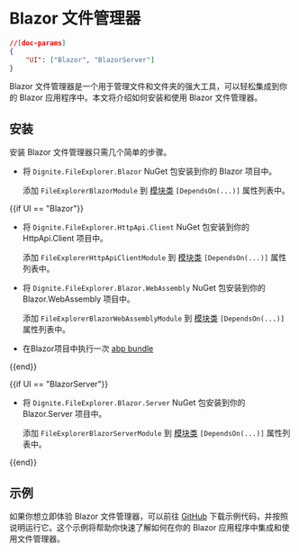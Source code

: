 # Blazor 文件管理器

```json
//[doc-params]
{
    "UI": ["Blazor", "BlazorServer"]
}
```

Blazor 文件管理器是一个用于管理文件和文件夹的强大工具，可以轻松集成到你的 Blazor 应用程序中。本文将介绍如何安装和使用 Blazor 文件管理器。

## 安装

安装 Blazor 文件管理器只需几个简单的步骤。

- 将 `Dignite.FileExplorer.Blazor` NuGet 包安装到你的 Blazor 项目中。
  
  添加 `FileExplorerBlazorModule` 到 [模块类](https://docs.abp.io/en/abp/latest/Module-Development-Basics) `[DependsOn(...)]` 属性列表中。

{{if UI == "Blazor"}}

- 将 `Dignite.FileExplorer.HttpApi.Client` NuGet 包安装到你的 HttpApi.Client 项目中。
  
  添加 `FileExplorerHttpApiClientModule` 到 [模块类](https://docs.abp.io/en/abp/latest/Module-Development-Basics) `[DependsOn(...)]` 属性列表中。
  
- 将 `Dignite.FileExplorer.Blazor.WebAssembly` NuGet 包安装到你的 Blazor.WebAssembly 项目中。
  
  添加 `FileExplorerBlazorWebAssemblyModule` 到 [模块类](https://docs.abp.io/en/abp/latest/Module-Development-Basics) `[DependsOn(...)]` 属性列表中。

- 在Blazor项目中执行一次 [abp bundle](https://docs.abp.io/en/abp/latest/CLI#bundle)

{{end}}

{{if UI == "BlazorServer"}}

- 将 `Dignite.FileExplorer.Blazor.Server` NuGet 包安装到你的 Blazor.Server 项目中。
  
  添加 `FileExplorerBlazorServerModule` 到 [模块类](https://docs.abp.io/en/abp/latest/Module-Development-Basics) `[DependsOn(...)]` 属性列表中。

{{end}}

## 示例

如果你想立即体验 Blazor 文件管理器，可以前往 [GitHub](https://github.com/dignite-projects/dignite-abp/tree/main/samples/FileExplorerSample) 下载示例代码，并按照说明运行它。这个示例将帮助你快速了解如何在你的 Blazor 应用程序中集成和使用文件管理器。
